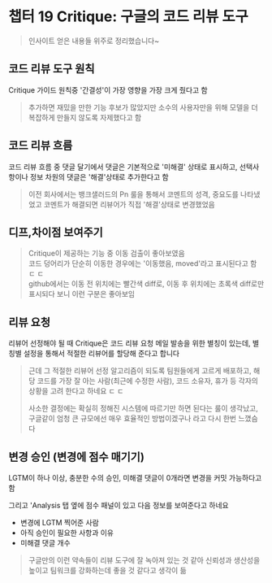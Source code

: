 # 챕터 19 Critique: 구글의 코드 리뷰 도구

> 인사이트 얻은 내용들 위주로 정리했습니다~

## 코드 리뷰 도구 원칙

Critique 가이드 원칙중 '간결성'이 가장 영향을 가장 크게 줬다고 함

> 추가하면 재밌을 만한 기능 후보가 많았지만 소수의 사용자만을 위해 모델을 더 복잡하게 만들지 않도록 자제했다고 함

## 코드 리뷰 흐름

코드 리뷰 흐름 중 댓글 달기에서 댓글은 기본적으로 '미해결' 상태로 표시하고, 선택사항이나 정보 차원의 댓글은 '해결'상태로 추가한다고 함

> 이전 회사에서는 뱅크샐러드의 Pn 룰을 통해서 코멘트의 성격, 중요도를 나타냈었고 코멘트가 해결되면 리뷰어가 직접 '해결'상태로 변경했었음

## 디프,차이점 보여주기

> Critique이 제공하는 기능 중 이동 검출이 좋아보였음   
> 코드 덩어리가 단순히 이동한 경우에는 '이동했음, moved'라고 표시된다고 함 ㄷ ㄷ   
> github에서는 이동 전 위치에는 빨간색 diff로, 이동 후 위치에는 초록색 diff로만 표시되다 보니 이런 구분은 좋아보임


## 리뷰 요청

리뷰어 선정해야 될 때 Critique은 코드 리뷰 요청 메일 발송을 위한 별칭이 있는데, 별칭별 설정을 통해서 적절한 리뷰어를 할당해 준다고 합니다

> 근데 그 적절한 리뷰어 선정 알고리즘이 되도록 팀원들에게 고르게 배포하고, 해당 코드를 가장 잘 아는 사람(최근에 수정한 사람), 코드 소유자, 휴가 등 각자의 상황을 고려 한다고 하네요 ㄷ ㄷ
> 
> 사소한 결정에는 확실히 정해진 시스템에 따르기만 하면 된다는 룰이 생각났고, 구글같이 엄청 큰 규모에선 매우 효율적인 방법이겠구나 라고 다시 한번 느꼈슴다

## 변경 승인 (변경에 점수 매기기)

LGTM이 하나 이상, 충분한 수의 승인, 미해결 댓글이 0개라면 변경을 커밋 가능하다고 함

그리고 'Analysis 탭 옆에 점수 패널이 있고 다음 정보를 보여준다고 하네요
- 변경에 LGTM 찍어준 사람
- 아직 승인이 필요한 사항과 이유
- 미해결 댓글 개수

> 구글만의 이런 약속들이 리뷰 도구에 잘 녹아져 있는 것 같아 신뢰성과 생산성을 높이고 팀워크를 강화하는데 좋을 것 같다고 생각이 듦


